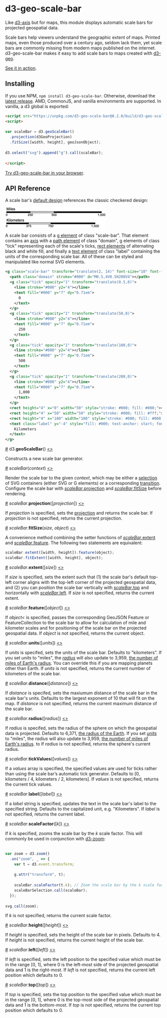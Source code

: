 # d3-geo-scale-bar

Like [d3-axis](https://github.com/d3/d3-axis) but for maps, this module displays automatic scale bars for projected geospatial data.

Scale bars help viewers understand the geographic extent of maps. Printed maps, even those produced over a century ago, seldom lack them, yet scale bars are commonly missing from modern maps published on the internet. d3-geo-scale-bar makes it easy to add scale bars to maps created with [d3-geo](https://github.com/d3/d3-geo).

[See it in action](https://bl.ocks.org/HarryStevens/8c8d3a489aa1372e14b8084f94b32464).

## Installing

If you use NPM, `npm install d3-geo-scale-bar`. Otherwise, download the [latest release](https://github.com/HarryStevens/d3-geo-scale-bar/raw/master/build/d3-geo-scale-bar.zip). AMD, CommonJS, and vanilla environments are supported. In vanilla, a d3 global is exported:

```html
<script src="https://unpkg.com/d3-geo-scale-bar@0.2.0/build/d3-geo-scale-bar.min.js"></script>
<script>

var scaleBar = d3.geoScaleBar()
  .projection(d3GeoProjection)
  .fitSize([width, height], geoJsonObject);

d3.select("svg").append("g").call(scaleBar);

</script>
```

[Try d3-geo-scale-bar in your browser](https://npm.runkit.com/d3-geo-scale-bar).

## API Reference

A scale bar's [default design](https://bl.ocks.org/HarryStevens/8c8d3a489aa1372e14b8084f94b32464) references the classic checkered design:

[<img alt="Scale Bar Design" src="https://raw.githubusercontent.com/HarryStevens/d3-geo-scale-bar/master/img/default.png">](https://bl.ocks.org/HarryStevens/8c8d3a489aa1372e14b8084f94b32464)

A scale bar consists of a [g element](https://www.w3.org/TR/SVG/struct.html#Groups) of class "scale-bar". That element contains an [axis](https://github.com/d3/d3-axis#api-reference) with a [path element](https://www.w3.org/TR/SVG/paths.html#PathElement) of class "domain", g elements of class "tick" representing each of the scale's ticks, [rect elements](https://www.w3.org/TR/SVG/shapes.html#RectElement) of alternating black and white fill, and finally a [text element](https://www.w3.org/TR/SVG/text.html#TextElement) of class "label" containing the units of the corresponding scale bar. All of these can be styled and manipulated like normal SVG elements.

```svg
<g class="scale-bar" transform="translate(2, 14)" font-size="10" font-family="sans-serif" text-anchor="middle">
  <path class="domain" stroke="#000" d="M0.5,4V0.5H200V4"></path>
  <g class="tick" opacity="1" transform="translate(0.5,0)">
    <line stroke="#000" y2="4"></line>
    <text fill="#000" y="7" dy="0.71em">
      0
    </text>
  </g>
  <g class="tick" opacity="1" transform="translate(50,0)">
    <line stroke="#000" y2="4"></line>
    <text fill="#000" y="7" dy="0.71em">
      250
    </text>
  </g>
  <g class="tick" opacity="1" transform="translate(100,0)">
    <line stroke="#000" y2="4"></line>
    <text fill="#000" y="7" dy="0.71em">
      500
    </text>
  </g>
  <g class="tick" opacity="1" transform="translate(200,0)">
    <line stroke="#000" y2="4"></line>
    <text fill="#000" y="7" dy="0.71em">
      1,000
    </text>
  </g>
  <rect height="4" x="0" width="50" style="stroke: #000; fill: #000;"></rect>
  <rect height="4" x="50" width="50" style="stroke: #000; fill: #fff;"></rect>
  <rect height="4" x="100" width="100" style="stroke: #000; fill: #000;"></rect>
  <text class="label" y="-4" style="fill: #000; text-anchor: start; font-size: 12px;">
    Kilometers
  </text>
</g>
```

<a name="geoScaleBar" href="#geoScaleBar">#</a> d3.<b>geoScaleBar</b>() [<>](https://github.com/HarryStevens/d3-geo-scale-bar/blob/master/src/geoScaleBar.js#L5 "Source")

Constructs a new scale bar generator.

<a name="_scaleBar" href="#_scaleBar">#</a> <i>scaleBar</i>(<i>context</i>) [<>](https://github.com/HarryStevens/d3-geo-scale-bar/blob/master/src/geoScaleBar.js#L23 "Source")

Render the scale bar to the given *context*, which may be either a [selection](https://github.com/d3/d3-selection) of SVG containers (either SVG or G elements) or a corresponding [transition](https://github.com/d3/d3-transition). Configure the scale bar with [*scaleBar*.projection](#scaleBar_projection) and [*scaleBar*.fitSize](#scaleBar_fitSize) before rendering.

<a name="scaleBar_projection" href="#scaleBar_projection">#</a> <i>scaleBar</i>.<b>projection</b>([<i>projection</i>]) [<>](https://github.com/HarryStevens/d3-geo-scale-bar/blob/master/src/geoScaleBar.js#L138 "Source")

If *projection* is specified, sets the [projection](https://github.com/d3/d3-geo#projections) and returns the scale bar. If *projection* is not specified, returns the current projection.

<a name="scaleBar_fitSize" href="#scaleBar_fitSize">#</a> <i>scaleBar</i>.<b>fitSize</b>(<i>size</i>, <i>object</i>) [<>](https://github.com/HarryStevens/d3-geo-scale-bar/blob/master/src/geoScaleBar.js#L124 "Source")

A convenience method combining the setter functions of [*scaleBar*.extent](#scaleBar_extent) and [*scaleBar*.feature](#scaleBar_feature). The following two statements are equivalent:
```js
scaleBar.extent([width, height]).feature(object);
scaleBar.fitExtent([width, height], object);
```
<a name="scaleBar_extent" href="#scaleBar_extent">#</a> <i>scaleBar</i>.<b>extent</b>([<i>size</i>]) [<>](https://github.com/HarryStevens/d3-geo-scale-bar/blob/master/src/geoScaleBar.js#L130 "Source")

If *size* is specified, sets the extent such that (1) the scale bar's default top-left corner aligns with the top-left corner of the projected geospatial data, and (2) you can position the scale bar vertically with [*scaleBar*.top](#scaleBar_top) and horizontally with [*scaleBar*.left](#scaleBar_left). If *size* is not specified, returns the current extent.

<a name="scaleBar_feature" href="#scaleBar_feature">#</a> <i>scaleBar</i>.<b>feature</b>([<i>object</i>]) [<>](https://github.com/HarryStevens/d3-geo-scale-bar/blob/master/src/geoScaleBar.js#L134 "Source")

If *object<* is specified, passes the corresponding GeoJSON Feature or FeatureCollection to the scale bar to allow for calculation of mile and kilometer scales and for positioning of the scale bar on the projected geospatial data. If *object* is not specified, returns the current object.

<a name="scaleBar_units" href="#scaleBar_units">#</a> <i>scaleBar</i>.<b>units</b>([<i>units</i>]) [<>](https://github.com/HarryStevens/d3-geo-scale-bar/blob/master/src/geoScaleBar.js#L142 "Source")

If *units* is specifed, sets the units of the scale bar. Defaults to "kilometers". If you set *units* to "miles", the [*radius*]("#scaleBar_radius") will also update to 3,959, [the number of miles of Earth's radius](https://www.google.com/search?q=radius+of+earth+in+miles). You can override this if you are mapping planets other than Earth. If *units* is not specified, returns the current number of kilometers of the scale bar.

<a name="scaleBar_distance" href="#scaleBar_distance">#</a> <i>scaleBar</i>.<b>distance</b>([<i>distance</i>]) [<>](https://github.com/HarryStevens/d3-geo-scale-bar/blob/master/src/geoScaleBar.js#L142 "Source")

If *distance* is specifed, sets the maxiumum distance of the scale bar in the scale bar's units. Defaults to the largest exponent of 10 that will fit on the map. If *distance* is not specified, returns the current maximum distance of the scale bar.

<a name="scaleBar_radius" href="#scaleBar_radius">#</a> <i>scaleBar</i>.<b>radius</b>([<i>radius</i>]) [<>](https://github.com/HarryStevens/d3-geo-scale-bar/blob/master/src/geoScaleBar.js#L146 "Source")

If *radius* is specifed, sets the radius of the sphere on which the geospatial data is projected. Defaults to 6,371, [the radius of the Earth](https://www.google.com/search?q=radius+of+earth+in+kilometers). If you set [*units*]("#scaleBar_units") to "miles", the *radius* will also update to 3,959, [the number of miles of Earth's radius](https://www.google.com/search?q=radius+of+earth+in+miles). to  If *radius* is not specified, returns the sphere's current radius.

<a name="scaleBar_tickValues" href="#scaleBar_tickValues">#</a> <i>scaleBar</i>.<b>tickValues</b>([<i>values</i>]) [<>](https://github.com/HarryStevens/d3-geo-scale-bar/blob/master/src/geoScaleBar.js#L150 "Source")

If a *values* array is specified, the specified values are used for ticks rather than using the scale bar’s automatic tick generator. Defaults to [0, kilometers / 4, kilometers / 2, kilometers]. If *values* is not specified, returns the current tick values.

<a name="scaleBar_label" href="#scaleBar_label">#</a> <i>scaleBar</i>.<b>label</b>([<i>label</i>]) [<>](https://github.com/HarryStevens/d3-geo-scale-bar/blob/master/src/geoScaleBar.js#L150 "Source")

If a *label* string is specified, updates the text in the scale bar's label to the specified string. Defaults to the capitalized unit, e.g. "Kilometers". If *label* is not specified, returns the current label.

<a name="scaleBar_scaleFactor" href="#scaleBar_scaleFactor">#</a> <i>scaleBar</i>.<b>scaleFactor</b>([<i>k</i>]) [<>](https://github.com/HarryStevens/d3-geo-scale-bar/blob/master/src/geoScaleBar.js#L150 "Source")

If *k* is specified, zooms the scale bar by the *k* scale factor. This will commonly be used in conjunction with [d3-zoom](https://github.com/d3/d3-zoom):

```js

var zoom = d3.zoom()
  .on("zoom", _ => {
    var t = d3.event.transform;
    
    g.attr("transform", t);
    
    scaleBar.scaleFactor(t.k); // Zoom the scale bar by the k scale factor.
    scaleBarSelection.call(scaleBar);
  });

svg.call(zoom);
```

If *k* is not specified, returns the current scale factor.

<a name="scaleBar_height" href="#scaleBar_height">#</a> <i>scaleBar</i>.<b>height</b>([<i>height</i>]) [<>](https://github.com/HarryStevens/d3-geo-scale-bar/blob/master/src/geoScaleBar.js#L166 "Source")

If *height* is specified, sets the height of the scale bar in pixels. Defaults to 4. If *height* is not specified, returns the current height of the scale bar.

<a name="scaleBar_left" href="#scaleBar_left">#</a> <i>scaleBar</i>.<b>left</b>([<i>left</i>]) [<>](https://github.com/HarryStevens/d3-geo-scale-bar/blob/master/src/geoScaleBar.js#L170 "Source")

If *left* is specified, sets the left position to the specified value which must be in the range [0, 1], where 0 is the left-most side of the projected geospatial data and 1 is the right-most. If *left* is not specified, returns the current left position which defaults to 0.

<a name="scaleBar_top" href="#scaleBar_top">#</a> <i>scaleBar</i>.<b>top</b>([<i>top</i>]) [<>](https://github.com/HarryStevens/d3-geo-scale-bar/blob/master/src/geoScaleBar.js#L174 "Source")

If *top* is specified, sets the top position to the specified value which must be in the range [0, 1], where 0 is the top-most side of the projected geospatial data and 1 is the bottom-most. If *top* is not specified, returns the current top position which defaults to 0.